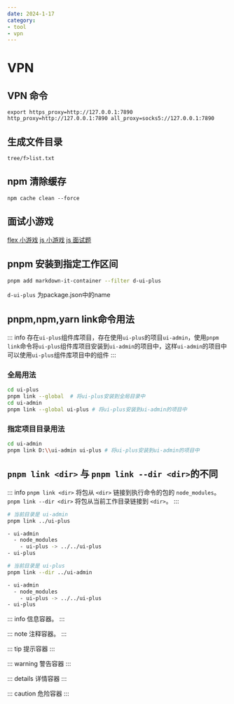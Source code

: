 ```yaml
---
date: 2024-1-17
category:
- tool
- vpn
---
```


# VPN

## VPN 命令

```shell
export https_proxy=http://127.0.0.1:7890 http_proxy=http://127.0.0.1:7890 all_proxy=socks5://127.0.0.1:7890
```

## 生成文件目录

```shell
tree/f>list.txt
```

## npm 清除缓存

```shell
npm cache clean --force
```

## 面试小游戏

[flex 小游戏](http://flexboxfroggy.com/)
[js 小游戏](https://codepip.com/games/sherlock-scopes/)
[js 面试题](https://jschallenger.com/)

## pnpm 安装到指定工作区间

``` bash
pnpm add markdown-it-container --filter d-ui-plus
```

`d-ui-plus` 为package.json中的name

## pnpm,npm,yarn link命令用法

::: info
存在`ui-plus`组件库项目，存在使用`ui-plus`的项目`ui-admin`，使用`pnpm link`命令将`ui-plus`组件库项目安装到`ui-admin`的项目中，这样`ui-admin`的项目中可以使用`ui-plus`组件库项目中的组件
:::

### 全局用法

```bash
cd ui-plus
pnpm link --global  # 将ui-plus安装到全局目录中
cd ui-admin
pnpm link --global ui-plus # 将ui-plus安装到ui-admin的项目中
```

### 指定项目目录用法

```bash
cd ui-admin
pnpm link D:\\ui-admin ui-plus # 将ui-plus安装到ui-admin的项目中
```

## `pnpm link <dir>` 与 `pnpm link --dir <dir>`的不同

::: info
`pnpm link <dir>` 将包从 `<dir>` 链接到执行命令的包的 `node_modules`。 `pnpm link --dir <dir>` 将包从当前工作目录链接到 `<dir>`。
:::

```bash
# 当前目录是 ui-admin
pnpm link ../ui-plus

- ui-admin
  - node_modules
    - ui-plus -> ../../ui-plus
- ui-plus

# 当前目录是 ui-plus
pnpm link --dir ../ui-admin

- ui-admin
  - node_modules
    - ui-plus -> ../../ui-plus
- ui-plus
```

::: info
信息容器。
:::

::: note
注释容器。
:::

::: tip
提示容器
:::

::: warning
警告容器
:::

::: details
详情容器
:::

::: caution
危险容器
:::
